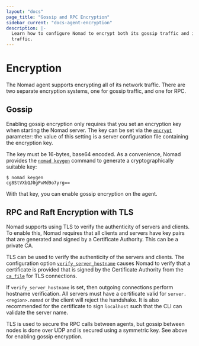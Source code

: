 ```yaml
---
layout: "docs"
page_title: "Gossip and RPC Encryption"
sidebar_current: "docs-agent-encryption"
description: |-
  Learn how to configure Nomad to encrypt both its gossip traffic and its RPC
  traffic.
---
```


# Encryption

The Nomad agent supports encrypting all of its network traffic. There are
two separate encryption systems, one for gossip traffic, and one for RPC.

## Gossip

Enabling gossip encryption only requires that you set an encryption key when
starting the Nomad server. The key can be set via the
[`encrypt`](/docs/agent/configuration/server.html#encrypt) parameter: the value
of this setting is a server configuration file containing the encryption key.

The key must be 16-bytes, base64 encoded. As a convenience, Nomad provides the
[`nomad keygen`](/docs/commands/keygen.html) command to generate a cryptographically suitable key:

```shell
$ nomad keygen
cg8StVXbQJ0gPvMd9o7yrg==
```

With that key, you can enable gossip encryption on the agent.


## RPC and Raft Encryption with TLS

Nomad supports using TLS to verify the authenticity of servers and clients. To
enable this, Nomad requires that all clients and servers have key pairs that are
generated and signed by a Certificate Authority. This can be a private CA.

TLS can be used to verify the authenticity of the servers and clients. The
configuration option [`verify_server_hostname`][tls] causes Nomad to verify that
a certificate is provided that is signed by the Certificate Authority from the
[`ca_file`][tls] for TLS connections.

If `verify_server_hostname` is set, then outgoing connections perform
hostname verification. All servers must have a certificate valid for
`server.<region>.nomad` or the client will reject the handshake. It is also
recommended for the certificate to sign `localhost` such that the CLI can
validate the server name.

TLS is used to secure the RPC calls between agents, but gossip between nodes is
done over UDP and is secured using a symmetric key. See above for enabling
gossip encryption.

[tls]: /docs/agent/configuration/tls.html "Nomad TLS Configuration"
